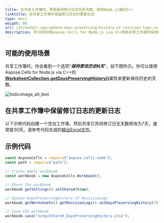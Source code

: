 ```yaml
---  
title: 在共享工作簿时，更新保持修订日志历史天数，使用Node.js通过C++  
linktitle: 在共享工作簿中保留修订日志的更新日志  
type: docs  
weight: 80  
url: /zh/nodejs-cpp/update-days-preserving-history-of-revision-logs-in-shared-workbook/  
description: 学习如何用Aspose.Cells for Node.js via C++更新共享工作簿中保持修订日志的天数。  
---  
```


## **可能的使用场景**

共享工作簿时，你会看到一个选项“***保持更改历史N天***”，如下图所示。你可以使用Aspose.Cells for Node.js via C++的[**WorksheetCollection.getDaysPreservingHistory()**](https://reference.aspose.com/cells/nodejs-cpp/revisionlogcollection/#getDaysPreservingHistory--)属性来更新保存历史的天数。

![todo:image_alt_text](update-days-preserving-history-of-revision-logs-in-shared-workbook_1.png)

## **在共享工作簿中保留修订日志的更新日志**

以下示例代码创建一个空白工作簿，然后共享它并将修订日志天数修改为7天，通常是30天。请参考代码生成的[输出Excel文件](60489773.xlsx)。

## **示例代码**

```javascript
const AsposeCells = require("aspose.cells.node");
const path = require("path");

// Create empty workbook
const workbook = new AsposeCells.Workbook();

// Share the workbook
workbook.getSettings().setShared(true);

// Update DaysPreservingHistory of RevisionLogs
workbook.getWorksheets().getRevisionLogs().setDaysPreservingHistory(7);

// Save the workbook
workbook.save("outputShared_DaysPreservingHistory.xlsx");
```  

